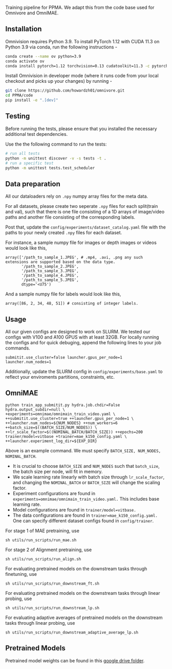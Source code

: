 

Training pipeline for PPMA. We adapt this from the code base used for Omnivore and OmniMAE. 

## Installation
Omnivision requires Python 3.9. To install PyTorch 1.12 with CUDA 11.3 on Python 3.9 via conda, run the following instructions -

```bash
conda create --name ov python=3.9
conda activate ov
conda install pytorch=1.12 torchvision=0.13 cudatoolkit=11.3 -c pytorch
```

Install Omnivision in developer mode (where it runs code from your local checkout and picks up your changes) by running -
```bash
git clone https://github.com/howardzh01/omnivore.git
cd PPMA/code
pip install -e ".[dev]"
```

## Testing
Before running the tests, please ensure that you installed the necessary additional test dependencies.

Use the the following command to run the tests:
```bash
# run all tests
python -m unittest discover -v -s tests -t .
# run a specific test
python -m unittest tests.test_scheduler
```

## Data preparation
All our dataloaders rely on `.npy` numpy array files for the meta data.

For all datasets, please create two seperate `.npy` files for each split(train and val), such that there is one file consisting of a 1D arrays of image/video paths and another file consisting of the corresponding labels. 

Post that, update the `config/experiments/dataset_catalog.yaml` file with the paths to your newly created  `.npy` files for each dataset.

For instance, a sample numpy file for images or depth images or videos would look like this,
```
array(['/path_to_sample_1.JPEG', # .mp4, .avi, .png any such extensions are supported based on the data type.
       '/path_to_sample_2.JPEG',
       '/path_to_sample_3.JPEG',
       '/path_to_sample_4.JPEG',
       '/path_to_sample_5.JPEG',
       dtype='<U75')
```

And a sample numpy file for labels would look like this,
```
array([86, 2, 34, 48, 51]) # consisting of integer labels.
```

## Usage
All our given configs are designed to work on SLURM. We tested our configs with V100 and A100 GPUS with at least 32GB.
For locally running the configs and for quick debuging, append the following lines to your job commands.

```
submitit.use_cluster=false launcher.gpus_per_node=1 launcher.num_nodes=1
```

Additionally, update the SLURM config in `config/experiments/base.yaml` to reflect your enviroments partitions, constraints, etc.



## OmniMAE
```
python train_app_submitit.py hydra.job.chdir=False hydra.output_subdir=null \
+experiments=omnimae/omnimain_train_video.yaml \
++submitit.use_cluster=true ++launcher.gpus_per_node=1 \
++launcher.num_nodes=${NUM_NODES} ++num_workers=6 ++batch_size=$((BATCH_SIZE/NUM_NODES)) \
++lr_scale_factor=$((NOMINAL_BATCH/BATCH_SIZE)) ++epochs=200 trainer/model=vitbase +trainer=mae_k150_config.yaml \
++launcher.experiment_log_dir=${EXP_DIR}
```

Above is an example command. We must specify ```BATCH_SIZE, NUM_NODES, NOMINAL_BATCH```. 
- It is crucial to choose  `BATCH_SIZE` and `NUM_NODES` such that `batch_size`, the batch size per node, will fit in memory.
- We scale learning rate linearly with batch size through `lr_scale_factor`, and changing the `NOMINAL_BATCH` or `BATCH_SIZE` will change the scaling factor.
- Experiment configurations are found in `experiments=omnimae/omnimain_train_video.yaml.` This includes base learning rate.
- Model configurations are found in `trainer/model=vitbase.`
- The data configurations are found in `trainer=mae_k150_config.yaml.` One can specify different dataset configs found in `config/trainer`.


For stage 1 of MAE pretraining, use
```
sh utils/run_scripts/run_mae.sh
```

For stage 2 of Alignment pretraining, use
```
sh utils/run_scripts/run_align.sh
```

For evaluating pretrained models on the downstream tasks through finetuning, use
```
sh utils/run_scripts/run_downstream_ft.sh
```

For evaluating pretrained models on the downstream tasks through linear probing, use
```
sh utils/run_scripts/run_downstream_lp.sh
```

For evaluating adaptive averages of pretrained models on the downstream tasks through linear probing, use
```
sh utils/run_scripts/run_downstream_adaptive_average_lp.sh
```

## Pretrained Models

Pretrained model weights can be found in this [google drive folder](https://drive.google.com/drive/folders/1TY2bovV3QKQjrLGX5w_r26ymr2KlB2pW?usp=sharing).

